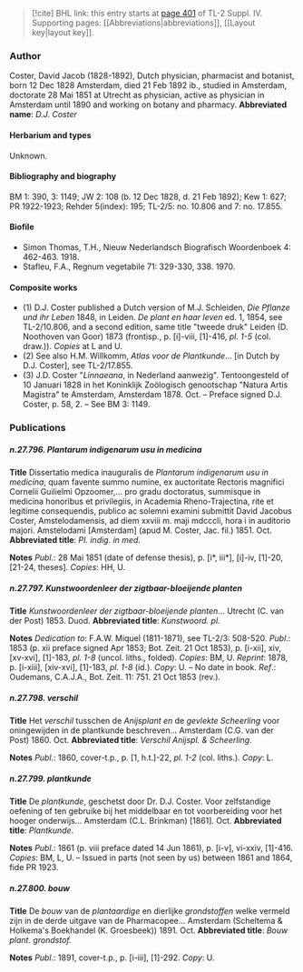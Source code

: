 > [!cite] BHL link: this entry starts at [page 401](https://www.biodiversitylibrary.org/page/33266078) of TL-2 Suppl. IV.
> Supporting pages: [[Abbreviations|abbreviations]], [[Layout key|layout key]].

### Author

Coster, David Jacob (1828-1892), Dutch physician, pharmacist and botanist, born 12 Dec 1828 Amsterdam, died 21 Feb 1892 ib., studied in Amsterdam, doctorate 28 Mai 1851 at Utrecht as physician, active as physician in Amsterdam until 1890 and working on botany and pharmacy. 
**Abbreviated name**: *D.J. Coster*

#### Herbarium and types

Unknown.

#### Bibliography and biography

BM 1: 390, 3: 1149; JW 2: 108 (b. 12 Dec 1828, d. 21 Feb 1892); Kew 1: 627; PR 1922-1923; Rehder 5(index): 195; TL-2/5: no. 10.806 and 7: no. 17.855.

#### Biofile

- Simon Thomas, T.H., Nieuw Nederlandsch Biografisch Woordenboek 4: 462-463. 1918.
- Stafleu, F.A., Regnum vegetabile 71: 329-330, 338. 1970.

#### Composite works

- (1) D.J. Coster published a Dutch version of M.J. Schleiden, *Die Pflanze* *und ihr Leben* 1848, in Leiden. *De plant en haar leven* ed. 1, 1854, see TL-2/10.806, and a second edition, same title "tweede druk" Leiden (D. Noothoven van Goor) 1873 (frontisp., p. \[i\]-viii, \[1\]-416, *pl. 1-5* (col. draw.)). *Copies* at L and U.
- (2) See also H.M. Willkomm, *Atlas voor de Plantkunde*... \[in Dutch by D.J. Coster\], see TL-2/17.855.
- (3) J.D. Coster "*Linnaeana*, in Nederland aanwezig". Tentoongesteld of 10 Januari 1828 in het Koninklijk Zoölogisch genootschap "Natura Artis Magistra" te Amsterdam, Amsterdam 1878. Oct. – Preface signed D.J. Coster, p. 58, 2. – See BM 3: 1149.

### Publications

##### n.27.796. Plantarum indigenarum usu in medicina

**Title**
Dissertatio medica inauguralis de *Plantarum indigenarum usu in medicina*, quam favente summo numine, ex auctoritate Rectoris magnifici Cornelii Guilielmi Opzoomer,... pro gradu doctoratus, summisque in medicina honoribus et privilegiis, in Academia Rheno-Trajectina, rite et legitime consequendis, publico ac solemni examini submittit David Jacobus Coster, Amstelodamensis, ad diem xxviii m. maji mdcccli, hora i in auditorio majori. Amstelodami \[Amsterdam\] (apud M. Coster, Jac. fil.) 1851. Oct.
**Abbreviated title**: *PI. indig. in med.*

**Notes**
*Publ*.: 28 Mai 1851 (date of defense thesis), p. \[i\*, iii\*\], \[i\]-iv, \[1\]-20, \[21-24, theses\]. *Copies*: HH, U.

##### n.27.797. Kunstwoordenleer der zigtbaar-bloeijende planten

**Title**
*Kunstwoordenleer der zigtbaar-bloeijende planten*... Utrecht (C. van der Post) 1853. Duod.
**Abbreviated title**: *Kunstwoord. pl.*

**Notes**
*Dedication to*: F.A.W. Miquel (1811-1871), see TL-2/3: 508-520.
*Publ*.: 1853 (p. xii preface signed Apr 1853; Bot. Zeit. 21 Oct 1853), p. \[i-xii\], xiv, \[xv-xvi\], \[1\]-183, *pl. 1-8* (uncol. liths., folded). *Copies*: BM, U.
*Reprint*: 1878, p. \[i-xiii\], \[xiv-xvi\], \[1\]-183, *pl. 1-8* (id.). *Copy*: U. – No date in book.
*Ref*.: Oudemans, C.A.J.A., Bot. Zeit. 11: 751. 21 Oct 1853 (rev.).

##### n.27.798. verschil

**Title**
Het *verschil* tusschen de *Anijsplant en* de *gevlekte Scheerling* voor oningewijden in de plantkunde beschreven... Amsterdam (C.G. van der Post) 1860. Oct.
**Abbreviated title**: *Verschil Anijspl. & Scheerling*.

**Notes**
*Publ*.: 1860, cover-t.p., p. \[1, h.t.\]-22, *pl. 1-2* (col. liths.). *Copy*: L.

##### n.27.799. plantkunde

**Title**
De *plantkunde*, geschetst door Dr. D.J. Coster. Voor zelfstandige oefening of ten gebruike bij het middelbaar en tot voorbereiding voor het hooger onderwijs... Amsterdam (C.L. Brinkman) \[1861\]. Oct.
**Abbreviated title**: *Plantkunde*.

**Notes**
*Publ*.: 1861 (p. viii preface dated 14 Jun 1861), p. \[i-v\], vi-xxiv, \[1\]-416. *Copies*: BM, L, U. – Issued in parts (not seen by us) between 1861 and 1864, fide PR 1923.

##### n.27.800. bouw

**Title**
De *bouw* van de *plantaardige* en dierlijke *grondstoffen* welke vermeld zijn in de derde uitgave van de Pharmacopee... Amsterdam (Scheltema & Holkema's Boekhandel (K. Groesbeek)) 1891. Oct.
**Abbreviated title**: *Bouw plant. grondstof.*

**Notes**
*Publ*.: 1891, cover-t.p., p. \[i-iii\], \[1\]-292. *Copy*: U.

